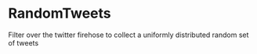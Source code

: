 # RandomTweets
Filter over the twitter firehose to collect a uniformly distributed random set of tweets
